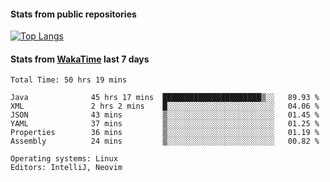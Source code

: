 #### Stats from public repositories

[![Top Langs](https://github-readme-stats.vercel.app/api/top-langs/?username=hyoghurt&layout=compact&exclude_repo=multiserver,docker_compose&langs_count=6)](https://github.com/anuraghazra/github-readme-stats)

#### Stats from [WakaTime](https://wakatime.com/@hyoghurt) last 7 days
<!--START_SECTION:waka-->

```text
Total Time: 50 hrs 19 mins

Java              45 hrs 17 mins  ██████████████████████▒░░   89.93 %
XML               2 hrs 2 mins    █░░░░░░░░░░░░░░░░░░░░░░░░   04.06 %
JSON              43 mins         ▒░░░░░░░░░░░░░░░░░░░░░░░░   01.45 %
YAML              37 mins         ▒░░░░░░░░░░░░░░░░░░░░░░░░   01.25 %
Properties        36 mins         ▒░░░░░░░░░░░░░░░░░░░░░░░░   01.19 %
Assembly          24 mins         ▒░░░░░░░░░░░░░░░░░░░░░░░░   00.82 %

Operating systems: Linux
Editors: IntelliJ, Neovim
```

<!--END_SECTION:waka-->
